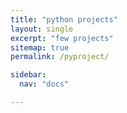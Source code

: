 ```yaml
---
title: "python projects"
layout: single
excerpt: "few projects"
sitemap: true
permalink: /pyproject/

sidebar:
  nav: "docs"

---
```

